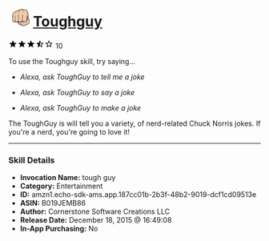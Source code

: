# &nbsp;<img src="skill_icon" alt="Toughguy icon" width="36"> [Toughguy](http://alexa.amazon.com/#skills/amzn1.echo-sdk-ams.app.187cc01b-2b3f-48b2-9019-dcf1cd09513e)
![3.8 stars](../../images/ic_star_black_18dp_1x.png)![3.8 stars](../../images/ic_star_black_18dp_1x.png)![3.8 stars](../../images/ic_star_black_18dp_1x.png)![3.8 stars](../../images/ic_star_half_black_18dp_1x.png)![3.8 stars](../../images/ic_star_border_black_18dp_1x.png) 10

To use the Toughguy skill, try saying...

* *Alexa, ask ToughGuy to tell me a joke*

* *Alexa, ask ToughGuy to say a joke*

* *Alexa, ask ToughGuy to make a joke*

The ToughGuy is will tell you a variety, of nerd-related Chuck Norris jokes. If you're a nerd, you're going to love it!

***

### Skill Details

* **Invocation Name:** tough guy
* **Category:** Entertainment
* **ID:** amzn1.echo-sdk-ams.app.187cc01b-2b3f-48b2-9019-dcf1cd09513e
* **ASIN:** B019JEMB86
* **Author:** Cornerstone Software Creations LLC
* **Release Date:** December 18, 2015 @ 16:49:08
* **In-App Purchasing:** No
